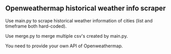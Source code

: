 ## Openweathermap historical weather info scraper

Use main.py to scrape historical weather information of cities (list and timeframe both hard-coded).

Use merge.py to merge multiple csv's created by main.py.

You need to provide your own API of Openweathermap.